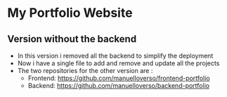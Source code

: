# My Portfolio Website

## Version without the backend

- In this version i removed all the backend to simplify the deployment
- Now i have a single file to add and remove and update all the projects
- The two repositories for the other version are :
  - Frontend: https://github.com/manuelloverso/frontend-portfolio
  - Backend: https://github.com/manuelloverso/backend-portfolio
